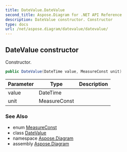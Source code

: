```yaml
---
title: DateValue.DateValue
second_title: Aspose.Diagram for .NET API Reference
description: DateValue constructor. Constructor
type: docs
url: /net/aspose.diagram/datevalue/datevalue/
---
```

## DateValue constructor

Constructor.

```csharp
public DateValue(DateTime value, MeasureConst unit)
```

| Parameter | Type | Description |
| --- | --- | --- |
| value | DateTime |  |
| unit | MeasureConst |  |

### See Also

* enum [MeasureConst](../../measureconst/)
* class [DateValue](../)
* namespace [Aspose.Diagram](../../datevalue/)
* assembly [Aspose.Diagram](../../../)


